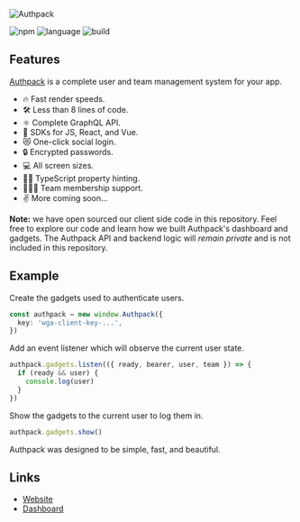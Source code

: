 ![Authpack](https://raw.githubusercontent.com/jackrobertscott/authpack/master/docs/assets/repobanner.png)

![npm](https://img.shields.io/npm/v/@authpack/sdk) ![language](https://img.shields.io/badge/language-typescript-blue) ![build](https://img.shields.io/badge/build-passing-green)

## Features

[Authpack](https://authpack.io) is a complete user and team management system for your app.

- 🔥 Fast render speeds.
- 🛠 Less than 8 lines of code.
- ⚛️ Complete GraphQL API.
- 🎉 SDKs for JS, React, and Vue.
- 😻 One-click social login.
- 🔒 Encrypted passwords.
- 💻 All screen sizes.
- 👨‍💻 TypeScript property hinting.
- 👩‍👧‍👦 Team membership support.
- ✌️ More coming soon...

**Note:** we have open sourced our client side code in this repository. Feel free to explore our code and learn how we built Authpack's dashboard and gadgets. The Authpack API and backend logic will *remain private* and is not included in this repository.

## Example

Create the gadgets used to authenticate users.

```ts
const authpack = new window.Authpack({
  key: 'wga-client-key-...',
})
```

Add an event listener which will observe the current user state.

```ts
authpack.gadgets.listen(({ ready, bearer, user, team }) => {
  if (ready && user) {
    console.log(user)
  }
})
```

Show the gadgets to the current user to log them in.

```ts
authpack.gadgets.show()
```

Authpack was designed to be simple, fast, and beautiful.

## Links

- [Website](https://authpack.io)
- [Dashboard](https://v1.authpack.io)